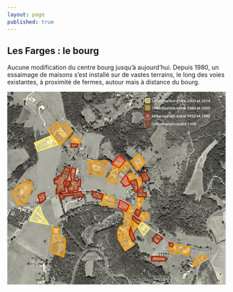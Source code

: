 ```yaml
---
layout: page
published: true
---
```


## Les Farges : le bourg

Aucune modification du centre bourg jusqu’à aujourd’hui. Depuis 1980, un essaimage de maisons s’est installé sur de vastes terrains, le long des voies existantes, à proximité de fermes, autour mais à distance du bourg.

![](/data/images/9/histoire/9_HISTOIRE_POPUP_4.jpg)